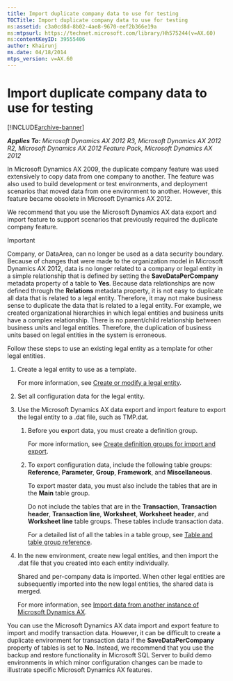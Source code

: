 ```yaml
---
title: Import duplicate company data to use for testing
TOCTitle: Import duplicate company data to use for testing
ms:assetid: c3a0cd8d-8b02-4ae8-9670-eef2b366e19a
ms:mtpsurl: https://technet.microsoft.com/library/Hh575244(v=AX.60)
ms:contentKeyID: 39555406
author: Khairunj
ms.date: 04/18/2014
mtps_version: v=AX.60
---
```


# Import duplicate company data to use for testing 


[!INCLUDE[archive-banner](includes/archive-banner.md)]


_**Applies To:** Microsoft Dynamics AX 2012 R3, Microsoft Dynamics AX 2012 R2, Microsoft Dynamics AX 2012 Feature Pack, Microsoft Dynamics AX 2012_

In Microsoft Dynamics AX 2009, the duplicate company feature was used extensively to copy data from one company to another. The feature was also used to build development or test environments, and deployment scenarios that moved data from one environment to another. However, this feature became obsolete in Microsoft Dynamics AX 2012.

We recommend that you use the Microsoft Dynamics AX data export and import feature to support scenarios that previously required the duplicate company feature.


> [!IMPORTANT]
> <P>Company, or DataArea, can no longer be used as a data security boundary. Because of changes that were made to the organization model in Microsoft Dynamics AX 2012, data is no longer related to a company or legal entity in a simple relationship that is defined by setting the <STRONG>SaveDataPerCompany</STRONG> metadata property of a table to <STRONG>Yes</STRONG>. Because data relationships are now defined through the <STRONG>Relations</STRONG> metadata property, it is not easy to duplicate all data that is related to a legal entity. Therefore, it may not make business sense to duplicate the data that is related to a legal entity. For example, we created organizational hierarchies in which legal entities and business units have a complex relationship. There is no parent/child relationship between business units and legal entities. Therefore, the duplication of business units based on legal entities in the system is erroneous.</P>



Follow these steps to use an existing legal entity as a template for other legal entities.

1.  Create a legal entity to use as a template.
    
    For more information, see [Create or modify a legal entity](create-or-modify-a-legal-entity.md).

2.  Set all configuration data for the legal entity.

3.  Use the Microsoft Dynamics AX data export and import feature to export the legal entity to a .dat file, such as TMP.dat.
    
    1.  Before you export data, you must create a definition group.
        
        For more information, see [Create definition groups for import and export](create-definition-groups-for-import-and-export.md).
    
    2.  To export configuration data, include the following table groups: **Reference**, **Parameter**, **Group**, **Framework**, and **Miscellaneous**.
        
        To export master data, you must also include the tables that are in the **Main** table group.
        
        Do not include the tables that are in the **Transaction**, **Transaction header**, **Transaction line**, **Worksheet**, **Worksheet header**, and **Worksheet line** table groups. These tables include transaction data.
        
        For a detailed list of all the tables in a table group, see [Table and table group reference](table-and-table-group-reference.md).

4.  In the new environment, create new legal entities, and then import the .dat file that you created into each entity individually.
    
    Shared and per-company data is imported. When other legal entities are subsequently imported into the new legal entities, the shared data is merged.
    
    For more information, see [Import data from another instance of Microsoft Dynamics AX](import-data-from-another-instance-of-microsoft-dynamics-ax.md).

You can use the Microsoft Dynamics AX data import and export feature to import and modify transaction data. However, it can be difficult to create a duplicate environment for transaction data if the **SaveDataPerCompany** property of tables is set to **No**. Instead, we recommend that you use the backup and restore functionality in Microsoft SQL Server to build demo environments in which minor configuration changes can be made to illustrate specific Microsoft Dynamics AX features.

  



